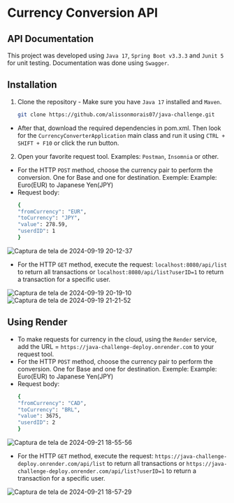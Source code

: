 # Currency Conversion API
## API Documentation
This project was developed using `Java 17`, `Spring Boot v3.3.3` and `Junit 5` for unit testing. Documentation was done using `Swagger`.
## Installation
1. Clone the repository - Make sure you have `Java 17` installed and `Maven`.
   ```bash
   git clone https://github.com/alissonmorais07/java-challenge.git
- After that, download the required dependencies in pom.xml. Then look for the `CurrencyConverterApplication` main class and run it using `CTRL + SHIFT + F10` or click the run button.

2. Open your favorite request tool. Examples: `Postman`, `Insomnia` or other.
- For the HTTP `POST` method, choose the currency pair to perform the conversion. One for Base and one for destination.
  Exemple: Example: Euro(EUR) to Japanese Yen(JPY)
- Request body:
  ```bash
  {
  "fromCurrency": "EUR",
  "toCurrency": "JPY",
  "value": 278.59,
  "userdID": 1
  }
![Captura de tela de 2024-09-19 20-12-37](https://github.com/user-attachments/assets/8639c40a-3568-4ca7-854e-125286414150)
- For the HTTP `GET` method, execute the request: `localhost:8080/api/list` to return all transactions or `localhost:8080/api/list?userID=1` to return a transaction for a specific user.

![Captura de tela de 2024-09-19 20-19-10](https://github.com/user-attachments/assets/873e2978-f91e-4813-8d02-7327dff24ae2)
![Captura de tela de 2024-09-19 21-21-52](https://github.com/user-attachments/assets/b9e16035-3eb4-4e55-8ad0-68ccda1f8fbc)

## Using Render
- To make requests for currency in the cloud, using the `Render` service, add the URL = `https://java-challenge-deploy.onrender.com` to your request tool.
- For the HTTP `POST` method, choose the currency pair to perform the conversion. One for Base and one for destination.
  Exemple: Example: Euro(EUR) to Japanese Yen(JPY)
- Request body:
  ```bash
  {
  "fromCurrency": "CAD",
  "toCurrency": "BRL",
  "value": 3675,
  "userdID": 2
  }
![Captura de tela de 2024-09-21 18-55-56](https://github.com/user-attachments/assets/dc3642bb-2afe-4e59-83a2-3609d4eeb6c6)
- For the HTTP `GET` method, execute the request: `https://java-challenge-deploy.onrender.com/api/list` to return all transactions or `https://java-challenge-deploy.onrender.com/api/list?userID=1` to return a transaction for a specific user.

![Captura de tela de 2024-09-21 18-57-29](https://github.com/user-attachments/assets/6e1bb37b-f952-4446-a820-ebcf2a9adc05)



